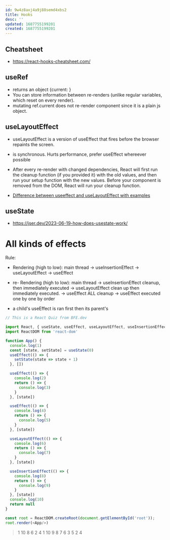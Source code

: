 ```yaml
---
id: 9w4z8axj4a9j88semd4xbs2
title: Hooks
desc: ''
updated: 1687755199201
created: 1687755199201
---
```


## Cheatsheet
- https://react-hooks-cheatsheet.com/

## useRef
- returns an object {current: <initialValuePassedToUseRef>}
- You can store information between re-renders (unlike regular variables, which reset on every render).
- mutating ref.current does not re-render component since it is a plain js object.


## useLayoutEffect

- useLayoutEffect is a version of useEffect that fires before the browser repaints the screen.
- is synchronous. Hurts performance, prefer useEffect whereever possible

- After every re-render with changed dependencies, React will first run the cleanup function (if you provided it) with the old values, and then run your setup function with the new values. Before your component is removed from the DOM, React will run your cleanup function.

- [Difference between useeffect and useLayoutEffect with examples](https://blog.logrocket.com/useeffect-vs-uselayouteffect-examples/)

## useState
- https://jser.dev/2023-06-19-how-does-usestate-work/

# All kinds of effects
Rule:

- Rendering (high to low): main thread -> useInsertionEffect -> useLayoutEffect -> useEffect

- re- Rendering (high to low): main thread -> useInsertionEffect cleanup, then immediately executed -> useLayoutEffect clean up then immediately executed. -> useEffect ALL cleanup -> useEffect executed one by one by order

- a child's useEffect is ran first then its parent's

```js
// This is a React Quiz from BFE.dev 

import React, { useState, useEffect, useLayoutEffect, useInsertionEffect} from 'react'
import ReactDOM from 'react-dom'

function App() {
  console.log(1)
  const [state, setState] = useState(0)
  useEffect(() => {
    setState(state => state + 1)
  }, [])

  useEffect(() => {
    console.log(2)
    return () => {
      console.log(3)
    }
  }, [state])

  useEffect(() => {
    console.log(4)
    return () => {
      console.log(5)
    }
  }, [state])

  useLayoutEffect(() => {
    console.log(6)
    return () => {
      console.log(7)
    }
  }, [state])

  useInsertionEffect(() => {
    console.log(8)
    return () => {
      console.log(9)
    }
  }, [state])
  console.log(10)
  return null
}

const root = ReactDOM.createRoot(document.getElementById('root'));
root.render(<App/>)

```
> 1
10
8
6
2
4
1
10
9
8
7
6
3
5
2
4